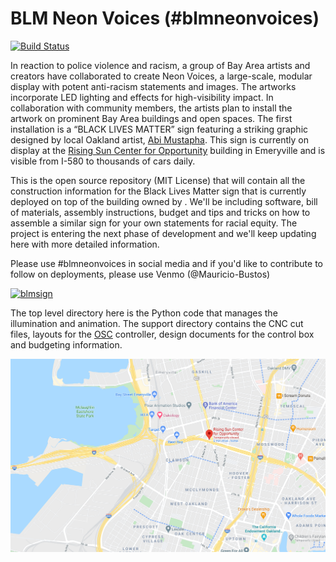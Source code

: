 BLM Neon Voices (#blmneonvoices)
=======================

[![Build Status](https://travis-ci.org/mbustosorg/blm-sign.svg?branch=master)](https://travis-ci.org/mbustosorg/blm-sign)

In reaction to police violence and racism, a group of Bay Area artists and creators have collaborated to create Neon Voices, a large-scale, modular display with potent anti-racism statements and images. The artworks incorporate LED lighting and effects for high-visibility impact. In collaboration with community members, the artists plan to install the artwork on prominent Bay Area buildings and open spaces. The first installation is a “BLACK LIVES MATTER” sign featuring a striking graphic designed by local Oakland artist, [Abi Mustapha](https://abimustapha.com).  This sign is currently on display at the [Rising Sun Center for Opportunity](https://risingsunopp.org/) building in Emeryville and is visible from I-580 to thousands of cars daily.

This is the open source repository (MIT License) that will contain all the construction information for the Black Lives Matter sign that is currently deployed on top of the building owned by .  We'll be including software, bill of materials, assembly instructions, budget and tips and tricks on how to assemble a similar sign for your own statements for racial equity.  The project is entering the next phase of development and we'll keep updating here with more detailed information.

Please use #blmneonvoices in social media and if you'd like to contribute to follow on deployments, please use Venmo (@Mauricio-Bustos)

[![blmsign](http://img.youtube.com/vi/QySEEyeX0T0/0.jpg)](https://www.youtube.com/watch?v=QySEEyeX0T0 "blmsign")

The top level directory here is the Python code that manages the illumination and animation.  The support directory contains the CNC cut files, layouts for the [OSC](https://hexler.net/products/touchosc) controller, design documents for the control box and budgeting information.

![Location](support/images/rising_sun_location.png)